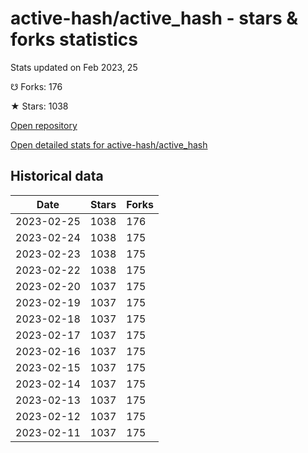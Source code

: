 # active-hash/active_hash - stars & forks statistics

Stats updated on Feb 2023, 25

☋ Forks: 176

★ Stars: 1038

[Open repository](https://github.com/active-hash/active_hash)

[Open detailed stats for active-hash/active_hash](https://reviewgithub.com/rep/active-hash/active_hash)

## Historical data
| Date | Stars | Forks |
|------|-------|-------|
| 2023-02-25 | 1038 | 176 | 
| 2023-02-24 | 1038 | 175 | 
| 2023-02-23 | 1038 | 175 | 
| 2023-02-22 | 1038 | 175 | 
| 2023-02-20 | 1037 | 175 | 
| 2023-02-19 | 1037 | 175 | 
| 2023-02-18 | 1037 | 175 | 
| 2023-02-17 | 1037 | 175 | 
| 2023-02-16 | 1037 | 175 | 
| 2023-02-15 | 1037 | 175 | 
| 2023-02-14 | 1037 | 175 | 
| 2023-02-13 | 1037 | 175 | 
| 2023-02-12 | 1037 | 175 | 
| 2023-02-11 | 1037 | 175 | 

